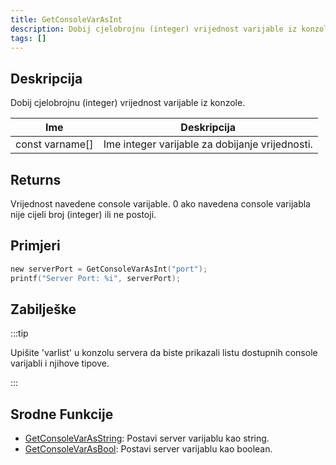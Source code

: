 ```yaml
---
title: GetConsoleVarAsInt
description: Dobij cjelobrojnu (integer) vrijednost varijable iz konzole.
tags: []
---
```


## Deskripcija

Dobij cjelobrojnu (integer) vrijednost varijable iz konzole.

| Ime             | Deskripcija                                           |
| --------------- | ----------------------------------------------------- |
| const varname[] | Ime integer varijable za dobijanje vrijednosti.       |

## Returns

Vrijednost navedene console varijable. 0 ako navedena console varijabla nije cijeli broj (integer) ili ne postoji.

## Primjeri

```c
new serverPort = GetConsoleVarAsInt("port");
printf("Server Port: %i", serverPort);
```

## Zabilješke

:::tip

Upišite 'varlist' u konzolu servera da biste prikazali listu dostupnih console varijabli i njihove tipove.

:::

## Srodne Funkcije

- [GetConsoleVarAsString](GetConsoleVarAsString): Postavi server varijablu kao string.
- [GetConsoleVarAsBool](GetConsoleVarAsBool): Postavi server varijablu kao boolean.
